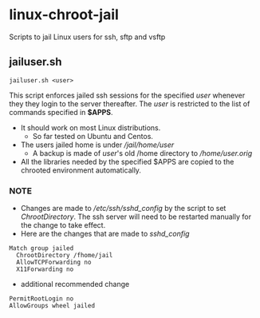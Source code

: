 linux-chroot-jail
=================

Scripts to jail Linux users for ssh, sftp and vsftp

## jailuser.sh

~~~
jailuser.sh <user> 
~~~

This script enforces jailed ssh sessions for the specified  *user* whenever 
they they login to the server thereafter. The *user* is restricted to
the list of commands specified in **$APPS**.

- It should work on most Linux distributions.
    - So far tested on Ubuntu and Centos.
- The users jailed home is under */jail/home/user*
    - A backup is made of *user*'s old /home directory to */home/user.orig*
- All the libraries needed by the specified $APPS are copied to the chrooted
environment automatically.

### NOTE
- Changes are made to */etc/ssh/sshd_config* by the script to set 
*ChrootDirectory*.  The ssh server will need to be restarted manually for
the change to take effect.
- Here are the changes that are made to *sshd_config*
```
Match group jailed
  ChrootDirectory /fhome/jail
  AllowTCPForwarding no
  X11Forwarding no
```
- additional recommended change
```
PermitRootLogin no
AllowGroups wheel jailed
```
